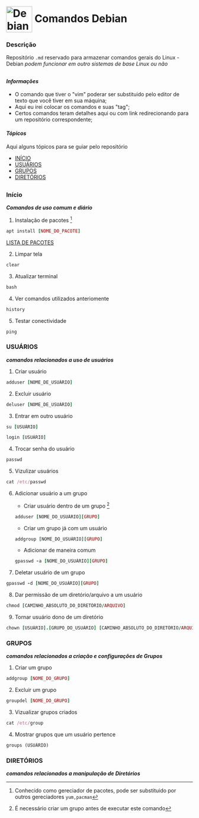 # <img align="center" alt="Debian" height="70" width="70" src="https://cdn.jsdelivr.net/gh/devicons/devicon/icons/debian/debian-plain-wordmark.svg" /> Comandos Debian

### Descrição

  Repositório ```.md``` reservado para armazenar comandos gerais do Linux - Debian 
  *podem funcionar em outro sistemas de base Linux ou não*

##  

#### *Informações*

- O comando que tiver o "vim" poderar ser substituido pelo editor de texto que você tiver em sua máquina;
- Aqui eu irei colocar os comandos e suas "tag";
- Certos comandos teram detalhes aqui ou com link redirecionando para um repositório correspondente;

#### *Tópicos*
  Aqui alguns tópicos para se guiar pelo repositório
- [INÍCIO](https://github.com/jvwill/Comandos/blob/main/COMANDOS%20-%20DEBIAN.md#in%C3%ADcioo)
- [USUÁRIOS](https://github.com/jvwill/Comandos/blob/main/COMANDOS%20-%20DEBIAN.md#usuários)
- [GRUPOS](https://github.com/jvwill/Comandos/blob/main/COMANDOS%20-%20DEBIAN.md#grupos)
- [DIRETÓRIOS](https://github.com/jvwill/Comandos/blob/main/COMANDOS%20-%20DEBIAN.md#grupos)
##

### Início
***Comandos de uso comum e diário***

1. Instalação de pacotes [^1]
[^1]:Conhecido como gereciador de pacotes, pode ser substituido por outros gereciadores ```yum,pacman```
```ruby
apt install [NOME_DO_PACOTE] 
```

[LISTA DE PACOTES](https://github.com/Jv2205/Comandos/blob/main/Pacotes%20Linux.md)

2. Limpar tela
```ruby
clear
```

3. Atualizar terminal
```ruby
bash
```

4. Ver comandos utilizados anteriomente
```ruby
history
```

5. Testar conectividade
```ruby
ping
```

### USUÁRIOS
***comandos relacionados a uso de usuários***

1. Criar usuário
```ruby
adduser [NOME_DE_USUÁRIO]
```

2. Excluir usuário
```ruby
deluser [NOME_DE_USUÁRIO]
```

3. Entrar em outro usuário
```ruby
su [USUÁRIO]
```

```ruby
login [USUÁRIO]
```

4. Trocar senha do usuário
```ruby
passwd
```

5. Vizulizar usuários
```ruby
cat /etc/passwd
```

6. Adicionar usuário a um grupo
   - Criar usuário dentro de um grupo [^2]
   [^2]:É necessário criar um grupo antes de executar este comando
   ```ruby
   adduser [NOME_DO_USUÁRIO][GRUPO]
   ```
   - Criar um grupo já com um usuário
   ```ruby
   addgroup [NOME_DO_USUÁRIO][GRUPO]
   ```
   - Adicionar de maneira comum
   ```ruby
   gpasswd -a [NOME_DO_USUÁRIO][GRUPO]
   ```

7. Deletar usuário de um grupo
  ```ruby
  gpasswd -d [NOME_DO_USUÁRIO][GRUPO]
  ``` 
  
8. Dar permissão de um diretório/arquivo a um usuário
  ```ruby
  chmod [CAMINHO_ABSOLUTO_DO_DIRETÓRIO/ARQUIVO]
  ```
  
9. Tornar usuário dono de um diretório
  ```ruby
  chown [USUÁRIO].[GRUPO_DO_USUÁRIO] [CAMINHO_ABSOLUTO_DO_DIRETÓRIO/ARQUIVO]
  ```
  
### GRUPOS
***comandos relacionados a criação e configurações de Grupos***

1. Criar um grupo
  ```ruby
  addgroup [NOME_DO_GRUPO]
  ```
2. Excluir um grupo
  ```ruby
  groupdel [NOME_DO_GRUPO]
  ```
3. Vizualizar grupos criados
  ```ruby
  cat /etc/group
  ```
4. Mostrar grupos que um usuário pertence
  ```ruby
  groups (USUÁRIO)
  ```
### DIRETÓRIOS
***comandos relacionados a manipulação de Diretórios***
